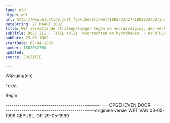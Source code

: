 ```yaml
---
lang: nld
dtype: wet
url: http://www.ejustice.just.fgov.be/eli/wet/1882/03/27/1882032750/justel
dateString: 27 MAART 1882
title: WET vervattende strafbepalingen tegen de vervaardiging, den verkoop, de inscheping en het gebruik van werktuigen dienende om de vischnetten, in zee, door of af te snijden of te vernielen
subTitle: BOEK III - TITEL XVIII  Voorrechten en hypotheken. - HYPOTHEEKWET
pubDate: 29-03-1882
startDate: 08-04-1882
number: 1882032750
updated: 
source: JUSTITIE

---
```


 
 Wijziging(en) 
 
 
 Tekst 

 
 

 Begin 
 

---------------------------------------------------OPGEHEVEN DOOR---------------------------------------------------originele versie WET VAN 03-05-1999 GEPUBL. OP 29-05-1999

